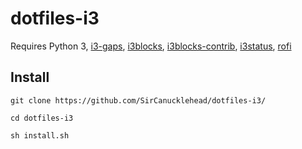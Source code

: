 # dotfiles-i3

Requires Python 3, [i3-gaps](https://github.com/Airblader/i3), [i3blocks](https://vivien.github.io/i3blocks/), [i3blocks-contrib](https://github.com/vivien/i3blocks-contrib), [i3status](https://github.com/i3/i3status), [rofi](https://github.com/davatorium/rofi)

## Install 

`git clone https://github.com/SirCanucklehead/dotfiles-i3/`

`cd dotfiles-i3`

`sh install.sh`
